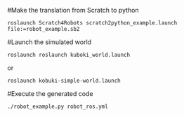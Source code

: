 #Make the translation from Scratch to python
	
	roslaunch Scratch4Robots scratch2python_example.launch file:=robot_example.sb2

#Launch the simulated world

	roslaunch roslaunch kuboki_world.launch

or

	roslaunch kobuki-simple-world.launch

#Execute the generated code
	
	./robot_example.py robot_ros.yml
